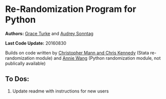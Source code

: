 # Re-Randomization Program for Python
**Authors:** <a href=mailto:gturke@aflcio.org>Grace Turke</a> and <a href=mailto:asonntag@aflcio.org>Audrey Sonntag</a>

**Last Code Update:** 20160830

Builds on code written by [Christopher Mann and Chris Kennedy](https://github.com/ck37/randomize_ado) (Stata re-randomization module) and <a href=mailto:awang@analystinstitute.org>Annie Wang</a> (Python randomization module, not publically available)

## To Dos:
1. Update readme with instructions for new users
